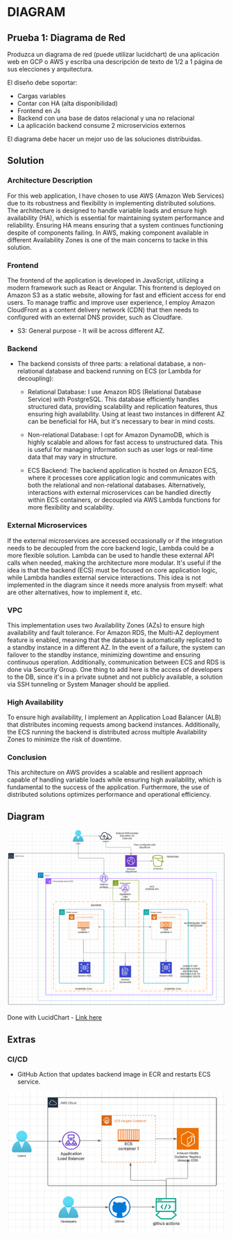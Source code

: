 # DIAGRAM
## Prueba 1: Diagrama de Red 
Produzca un diagrama de red (puede utilizar lucidchart) de una aplicación web en GCP o AWS y escriba una descripción de
texto de 1/2 a 1 página de sus elecciones y arquitectura.

El diseño debe soportar:
- Cargas variables
- Contar con HA (alta disponibilidad)
- Frontend en Js
- Backend con una base de datos relacional y una no relacional
- La aplicación backend consume 2 microservicios externos

El diagrama debe hacer un mejor uso de las soluciones distribuidas.

## Solution
### Architecture Description

For this web application, I have chosen to use AWS (Amazon Web Services) due to its robustness and flexibility in implementing distributed solutions. The architecture is designed to handle variable loads and ensure high availability (HA), which is essential for maintaining system performance and reliability.
Ensuring HA means ensuring that a system continues functioning despite of components failing. In AWS, making component available in different Availability Zones is one of the main concerns to tacke in this solution.

### Frontend

The frontend of the application is developed in JavaScript, utilizing a modern framework such as React or Angular. This frontend is deployed on Amazon S3 as a static website, allowing for fast and efficient access for end users. To manage traffic and improve user experience, I employ Amazon CloudFront as a content delivery network (CDN) that then needs to configured with an external DNS provider, such as Cloudfare. 
- S3: General purpose - It will be across different AZ.

### Backend
* The backend consists of three parts: a relational database, a non-relational database and backend running on ECS (or Lambda for decoupling):
    - Relational Database: I use Amazon RDS (Relational Database Service) with PostgreSQL. This database efficiently handles structured data, providing scalability and replication features, thus ensuring high availability. Using at least two instances in different AZ can be beneficial for HA, but it's necessary to bear in mind costs.

    - Non-relational Database: I opt for Amazon DynamoDB, which is highly scalable and allows for fast access to unstructured data. This is useful for managing information such as user logs or real-time data that may vary in structure. 

    - ECS Backend: The backend application is hosted on Amazon ECS, where it processes core application logic and communicates with both the relational and non-relational databases. Alternatively, interactions with external microservices can be handled directly within ECS containers, or decoupled via AWS Lambda functions for more flexibility and scalability.

### External Microservices
If the external microservices are accessed occasionally or if the integration needs to be decoupled from the core backend logic, Lambda could be a more flexible solution. Lambda can be used to handle these external API calls when needed, making the architecture more modular. It's useful if the idea is that the backend (ECS) must be focused on core application logic, while Lambda handles external service interactions.
This idea is not implemented in the diagram since it needs more analysis from myself: what are other alternatives, how to implement it, etc. 


### VPC
This implementation uses two Availability Zones (AZs) to ensure high availability and fault tolerance. For Amazon RDS, the Multi-AZ deployment feature is enabled, meaning that the database is automatically replicated to a standby instance in a different AZ. In the event of a failure, the system can failover to the standby instance, minimizing downtime and ensuring continuous operation.
Additionally, communication between ECS and RDS is done via Security Group. One thing to add here is the access of developers to the DB, since it's in a private subnet and not publicly available, a solution via SSH tunneling or System Manager should be applied.

### High Availability

To ensure high availability, I implement an Application Load Balancer (ALB) that distributes incoming requests among backend instances. Additionally, the ECS running the backend is distributed across multiple Availability Zones to minimize the risk of downtime.

### Conclusion

This architecture on AWS provides a scalable and resilient approach capable of handling variable loads while ensuring high availability, which is fundamental to the success of the application. Furthermore, the use of distributed solutions optimizes performance and operational efficiency.

## Diagram
![Image](/1_diagram/DIAGRAM.png)

Done with LucidChart - [Link here](https://lucid.app/lucidchart/1c9c4e97-60d3-4fca-93f7-8c783c479064/edit?viewport_loc=-1949%2C-1511%2C4085%2C1760%2C0_0&invitationId=inv_7f08654f-37cd-4f9e-9d4c-f12b2226ee8e)


## Extras
### CI/CD
- GitHub Action that updates backend image in ECR and restarts ECS service. 

![Image](/1_diagram/PIPELINE_EXAMPLE.png)